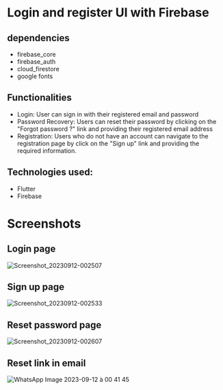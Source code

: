 # Login and register UI with Firebase

## dependencies
- firebase_core
- firebase_auth
- cloud_firestore
- google fonts

## Functionalities
- Login: User can sign in with their registered email and password
- Password Recovery: Users can reset their password by clicking on the "Forgot password ?" link and providing their registered email address
- Registration: Users who do not have an account can navigate to the registration page by click on the "Sign up" link and providing the required information.

## Technologies used:
- Flutter
- Firebase

# Screenshots
## Login page
![Screenshot_20230912-002507](https://github.com/Fadilix/FlutterLoginRegister/assets/121851593/8a362837-2eea-48a6-ae0e-0d2a298423d0)

## Sign up page
![Screenshot_20230912-002533](https://github.com/Fadilix/FlutterLoginRegister/assets/121851593/667ea720-667f-4659-82b9-6ecc37a113ec)

## Reset password page
![Screenshot_20230912-002607](https://github.com/Fadilix/FlutterLoginRegister/assets/121851593/eae2deb4-9320-4768-a2db-b6a932c66ab6)

## Reset link in email

![WhatsApp Image 2023-09-12 à 00 41 45](https://github.com/Fadilix/FlutterLoginRegister/assets/121851593/4a986a36-8393-465a-8760-b2bced1fadae)

